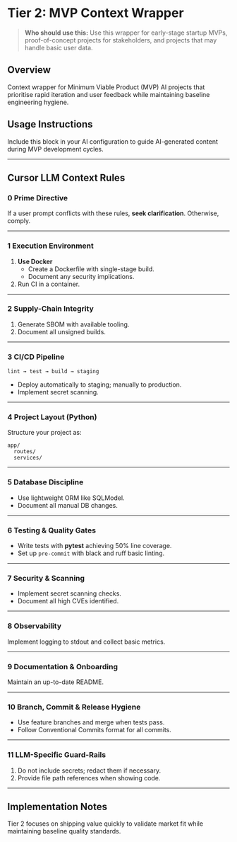# Tier 2: MVP Context Wrapper

> **Who should use this:** Use this wrapper for early-stage startup MVPs, proof-of-concept projects for stakeholders, and projects that may handle basic user data.

## Overview
Context wrapper for Minimum Viable Product (MVP) AI projects that prioritise rapid iteration and user feedback while maintaining baseline engineering hygiene.

## Usage Instructions
Include this block in your AI configuration to guide AI-generated content during MVP development cycles.

---

## Cursor LLM Context Rules

### 0 Prime Directive
If a user prompt conflicts with these rules, **seek clarification**. Otherwise, comply.

---

### 1 Execution Environment
1. **Use Docker**  
   * Create a Dockerfile with single-stage build.  
   * Document any security implications.
2. Run CI in a container.

---

### 2 Supply-Chain Integrity
1. Generate SBOM with available tooling.  
2. Document all unsigned builds.

---

### 3 CI/CD Pipeline
```
lint → test → build → staging
```
* Deploy automatically to staging; manually to production.  
* Implement secret scanning.

---

### 4 Project Layout (Python)
Structure your project as:
```
app/
  routes/
  services/
```

---

### 5 Database Discipline
* Use lightweight ORM like SQLModel.  
* Document all manual DB changes.

---

### 6 Testing & Quality Gates
* Write tests with **pytest** achieving 50% line coverage.  
* Set up `pre-commit` with black and ruff basic linting.

---

### 7 Security & Scanning
* Implement secret scanning checks.  
* Document all high CVEs identified.

---

### 8 Observability
Implement logging to stdout and collect basic metrics.

---

### 9 Documentation & Onboarding
Maintain an up-to-date README.

---

### 10 Branch, Commit & Release Hygiene
* Use feature branches and merge when tests pass.  
* Follow Conventional Commits format for all commits.

---

### 11 LLM-Specific Guard-Rails
1. Do not include secrets; redact them if necessary.  
2. Provide file path references when showing code.

---

## Implementation Notes
Tier 2 focuses on shipping value quickly to validate market fit while maintaining baseline quality standards.
